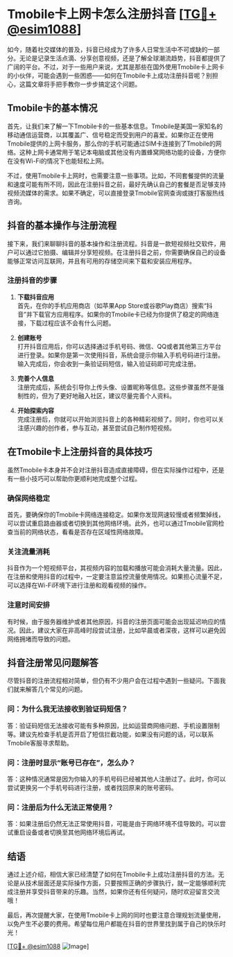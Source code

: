 # Tmobile卡上网卡怎么注册抖音 [[TG💪+ @esim1088](https://t.me/s/esim1088)]

如今，随着社交媒体的普及，抖音已经成为了许多人日常生活中不可或缺的一部分。无论是记录生活点滴、分享创意视频，还是了解全球潮流趋势，抖音都提供了广阔的平台。不过，对于一些用户来说，尤其是那些在国外使用Tmobile卡上网卡的小伙伴，可能会遇到一些困惑——如何在Tmobile卡上成功注册抖音呢？别担心，这篇文章将手把手教你一步步搞定这个问题。

## Tmobile卡的基本情况

首先，让我们来了解一下Tmobile卡的一些基本信息。Tmobile是美国一家知名的移动通信运营商，以其覆盖广、信号稳定而受到用户的喜爱。如果你正在使用Tmobile提供的上网卡服务，那么你的手机可能通过SIM卡连接到了Tmobile的网络。这种上网卡通常用于笔记本电脑或其他没有内置蜂窝网络功能的设备，方便你在没有Wi-Fi的情况下也能轻松上网。

不过，使用Tmobile卡上网时，也需要注意一些事项。比如，不同套餐提供的流量和速度可能有所不同，因此在注册抖音之前，最好先确认自己的套餐是否足够支持视频流媒体的需求。如果不确定，可以直接登录Tmobile官网查询或拨打客服热线咨询。

## 抖音的基本操作与注册流程

接下来，我们来聊聊抖音的基本操作和注册流程。抖音是一款短视频社交软件，用户可以通过它拍摄、编辑并分享短视频。在注册抖音之前，你需要确保自己的设备能够正常访问互联网，并且有可用的存储空间来下载和安装应用程序。

### 注册抖音的步骤

1. **下载抖音应用**  
   首先，在你的手机应用商店（如苹果App Store或谷歌Play商店）搜索“抖音”并下载官方应用程序。如果你的Tmobile卡已经为你提供了稳定的网络连接，下载过程应该不会有什么问题。

2. **创建账号**  
   打开抖音应用后，你可以选择通过手机号码、微信、QQ或者其他第三方平台进行登录。如果你是第一次使用抖音，系统会提示你输入手机号码进行注册。输入完成后，你会收到一条验证码短信，输入验证码即可完成注册。

3. **完善个人信息**  
   注册完成后，系统会引导你上传头像、设置昵称等信息。这些步骤虽然不是强制性的，但为了更好地融入社区，建议尽量完善个人资料。

4. **开始探索内容**  
   完成注册后，你就可以开始浏览抖音上的各种精彩视频了。同时，你也可以关注感兴趣的创作者，参与互动，甚至尝试自己制作短视频。

## 在Tmobile卡上注册抖音的具体技巧

虽然Tmobile卡本身并不会对注册抖音造成直接障碍，但在实际操作过程中，还是有一些小技巧可以帮助你更顺利地完成整个过程。

### 确保网络稳定

首先，要确保你的Tmobile卡网络连接稳定。如果你发现网速较慢或者频繁掉线，可以尝试重启路由器或者切换到其他网络环境。此外，也可以通过Tmobile官网检查当前的网络状态，看看是否存在区域性网络故障。

### 关注流量消耗

抖音作为一个短视频平台，其视频内容的加载和播放可能会消耗大量流量。因此，在注册和使用抖音的过程中，一定要注意监控流量使用情况。如果担心流量不足，可以选择在Wi-Fi环境下进行注册和观看视频的操作。

### 注意时间安排

有时候，由于服务器维护或者其他原因，抖音的注册页面可能会出现延迟响应的情况。因此，建议大家在非高峰时段尝试注册，比如早晨或者深夜，这样可以避免因网络拥堵而导致的问题。

## 抖音注册常见问题解答

尽管抖音的注册流程相对简单，但仍有不少用户会在过程中遇到一些疑问。下面我们就来解答几个常见的问题。

### 问：为什么我无法接收到验证码短信？

答：验证码短信无法接收可能有多种原因，比如运营商网络问题、手机设置限制等。建议先检查手机是否开启了短信拦截功能，如果没有问题的话，可以联系Tmobile客服寻求帮助。

### 问：注册时显示“账号已存在”，怎么办？

答：这种情况通常是因为你输入的手机号码已经被其他人注册过了。此时，你可以尝试更换另一个手机号码进行注册，或者找回原来的账号密码。

### 问：注册后为什么无法正常使用？

答：如果注册后仍然无法正常使用抖音，可能是由于网络环境不佳导致的。可以尝试重启设备或者切换至其他网络环境后再试。

## 结语

通过上述介绍，相信大家已经清楚了如何在Tmobile卡上成功注册抖音的方法。无论是从技术层面还是实际操作方面，只要按照正确的步骤执行，就一定能够顺利完成注册并享受抖音带来的乐趣。当然，如果你还有任何疑问，随时欢迎留言交流哦！

最后，再次提醒大家，在使用Tmobile卡上网的同时也要注意合理规划流量使用，以免产生不必要的费用。希望每位用户都能在抖音的世界里找到属于自己的快乐时光！

[[TG💪+ @esim1088](https://t.me/s/esim1088) ![Image](https://i.postimg.cc/4NQfJmqS/Snipaste-2025-05-13-00-14-12.png)]